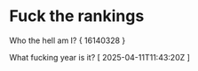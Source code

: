 # Fuck the rankings

Who the hell am I?
{ 16140328 }

What fucking year is it?
[ 2025-04-11T11:43:20Z ]
